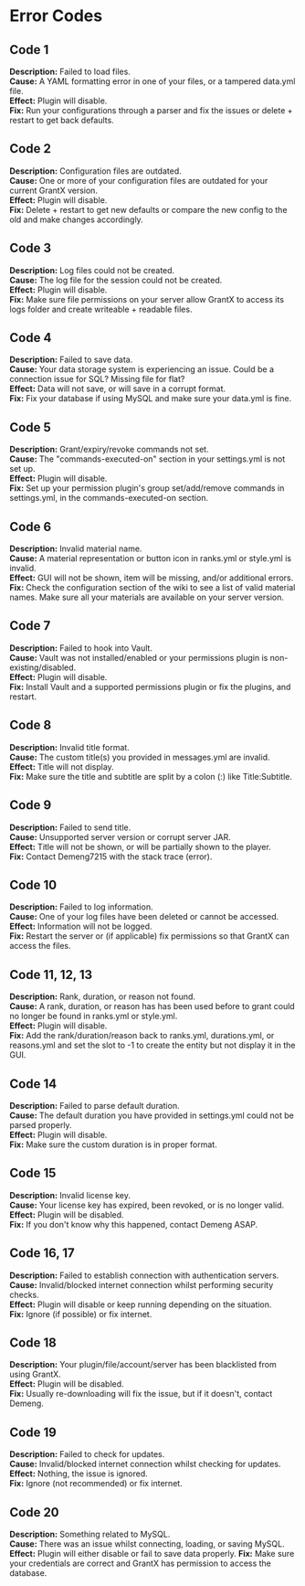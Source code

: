 # Error Codes

## Code 1
**Description:** Failed to load files. </br>
**Cause:** A YAML formatting error in one of your files, or a tampered data.yml file. </br>
**Effect:** Plugin will disable. </br>
**Fix:** Run your configurations through a parser and fix the issues or delete + restart to get back defaults.

## Code 2
**Description:** Configuration files are outdated. </br>
**Cause:** One or more of your configuration files are outdated for your current GrantX version. </br>
**Effect:** Plugin will disable.</br>
**Fix:** Delete + restart to get new defaults or compare the new config to the old and make changes accordingly.

## Code 3
**Description:** Log files could not be created. </br>
**Cause:** The log file for the session could not be created. </br>
**Effect:** Plugin will disable.</br>
**Fix:** Make sure file permissions on your server allow GrantX to access its logs folder and create writeable + readable files.

## Code 4
**Description:** Failed to save data. </br>
**Cause:** Your data storage system is experiencing an issue. Could be a connection issue for SQL? Missing file for flat? </br>
**Effect:** Data will not save, or will save in a corrupt format. </br>
**Fix:** Fix your database if using MySQL and make sure your data.yml is fine.

## Code 5
**Description:** Grant/expiry/revoke commands not set. </br>
**Cause:** The "commands-executed-on" section in your settings.yml is not set up.</br>
**Effect:** Plugin will disable.</br>
**Fix:** Set up your permission plugin's group set/add/remove commands in settings.yml, in the commands-executed-on section.

## Code 6
**Description:** Invalid material name.</br>
**Cause:** A material representation or button icon in ranks.yml or style.yml is invalid. </br>
**Effect:** GUI will not be shown, item will be missing, and/or additional errors.</br>
**Fix:** Check the configuration section of the wiki to see a list of valid material names. Make sure all your materials are available on your server version.

## Code 7
**Description:** Failed to hook into Vault. </br>
**Cause:** Vault was not installed/enabled or your permissions plugin is non-existing/disabled.</br>
**Effect:** Plugin will disable.</br>
**Fix:** Install Vault and a supported permissions plugin or fix the plugins, and restart.

## Code 8
**Description:** Invalid title format. </br>
**Cause:** The custom title(s) you provided in messages.yml are invalid.</br>
**Effect:** Title will not display.</br>
**Fix:** Make sure the title and subtitle are split by a colon (:) like Title:Subtitle.

## Code 9
**Description:** Failed to send title. </br>
**Cause:** Unsupported server version or corrupt server JAR. </br>
**Effect:** Title will not be shown, or will be partially shown to the player.</br>
**Fix:** Contact Demeng7215 with the stack trace (error).

## Code 10
**Description:** Failed to log information. </br>
**Cause:** One of your log files have been deleted or cannot be accessed. </br>
**Effect:** Information will not be logged. </br>
**Fix:** Restart the server or (if applicable) fix permissions so that GrantX can access the files.

## Code 11, 12, 13
**Description:** Rank, duration, or reason not found. </br>
**Cause:** A rank, duration, or reason has has been used before to grant could no longer be found in ranks.yml or style.yml. </br>
**Effect:** Plugin will disable.</br>
**Fix:** Add the rank/duration/reason back to ranks.yml, durations.yml, or reasons.yml and set the slot to -1 to create the entity but not display it in the GUI.

## Code 14
**Description:** Failed to parse default duration. </br>
**Cause:** The default duration you have provided in settings.yml could not be parsed properly. </br>
**Effect:** Plugin will disable.</br>
**Fix:** Make sure the custom duration is in proper format.

## Code 15
**Description:** Invalid license key.</br>
**Cause:** Your license key has expired, been revoked, or is no longer valid.</br>
**Effect:** Plugin will be disabled. </br>
**Fix:** If you don't know why this happened, contact Demeng ASAP.

## Code 16, 17
**Description:** Failed to establish connection with authentication servers. </br>
**Cause:** Invalid/blocked internet connection whilst performing security checks. </br>
**Effect:** Plugin will disable or keep running depending on the situation. </br>
**Fix:** Ignore (if possible) or fix internet.

## Code 18
**Description:** Your plugin/file/account/server has been blacklisted from using GrantX. </br>
**Effect:** Plugin will be disabled. </br>
**Fix:** Usually re-downloading will fix the issue, but if it doesn't, contact Demeng.

## Code 19
**Description:** Failed to check for updates. </br>
**Cause:** Invalid/blocked internet connection whilst checking for updates. </br>
**Effect:** Nothing, the issue is ignored. </br>
**Fix:** Ignore (not recommended) or fix internet.

## Code 20
**Description:** Something related to MySQL. </br>
**Cause:** There was an issue whilst connecting, loading, or saving MySQL.
**Effect:** Plugin will either disable or fail to save data properly.
**Fix:** Make sure your credentials are correct and GrantX has permission to access the database.
